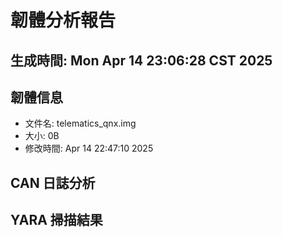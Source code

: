 # 韌體分析報告
## 生成時間: Mon Apr 14 23:06:28 CST 2025

## 韌體信息
- 文件名: telematics_qnx.img
- 大小:   0B
- 修改時間: Apr 14 22:47:10 2025

## CAN 日誌分析

## YARA 掃描結果

